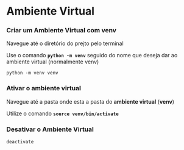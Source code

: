# Ambiente Virtual

### Criar um Ambiente Virtual com venv
Navegue até o diretório do prejto pelo terminal

Use o comando **`python -m venv`** seguido do nome que deseja dar ao ambiente virtual (normalmente venv)

```
python -m venv venv
```

### Ativar o ambiente virtual
Navegue até a pasta onde esta a pasta do **ambiente virtual** (**venv**)

Utilize o comando **`source venv/bin/activate`**

### Desativar o Ambiente Virtual
```
deactivate
```